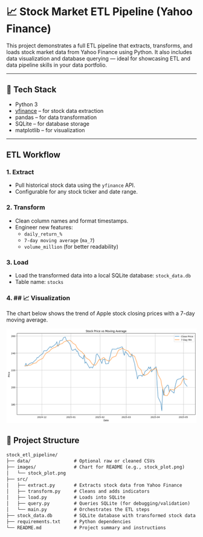 # 📈 Stock Market ETL Pipeline (Yahoo Finance)

This project demonstrates a full ETL pipeline that extracts, transforms, and loads stock market data from Yahoo Finance using Python. It also includes data visualization and database querying — ideal for showcasing ETL and data pipeline skills in your data portfolio.

---

## 🔧 Tech Stack

- Python 3
- [yfinance](https://pypi.org/project/yfinance/) – for stock data extraction
- pandas – for data transformation
- SQLite – for database storage
- matplotlib – for visualization

---

##  ETL Workflow

### 1. **Extract**
- Pull historical stock data using the `yfinance` API.
- Configurable for any stock ticker and date range.

### 2. **Transform**
- Clean column names and format timestamps.
- Engineer new features:
  - `daily_return_%`
  - `7-day moving average` (`ma_7`)
  - `volume_million` (for better readability)

### 3. **Load**
- Load the transformed data into a local SQLite database: `stock_data.db`
- Table name: `stocks`

### 4. ## 📈 Visualization

The chart below shows the trend of Apple stock closing prices with a 7-day moving average.

![Stock Trend](images/stock_plot.png)


## 📁 Project Structure

```text
stock_etl_pipeline/
├── data/                # Optional raw or cleaned CSVs
├── images/              # Chart for README (e.g., stock_plot.png)
│   └── stock_plot.png
├── src/
│   ├── extract.py       # Extracts stock data from Yahoo Finance
│   ├── transform.py     # Cleans and adds indicators
│   ├── load.py          # Loads into SQLite
│   ├── query.py         # Queries SQLite (for debugging/validation)
│   └── main.py          # Orchestrates the ETL steps
├── stock_data.db        # SQLite database with transformed stock data
├── requirements.txt     # Python dependencies
└── README.md            # Project summary and instructions
```
